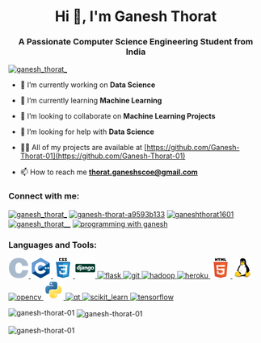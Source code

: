 <h1 align="center">Hi 👋, I'm Ganesh Thorat</h1>
<h3 align="center">A Passionate Computer Science Engineering Student from India</h3>

<p align="left"> <a href="https://twitter.com/ganesh_thorat_" target="blank"><img src="https://img.shields.io/twitter/follow/ganesh_thorat_?logo=twitter&style=for-the-badge" alt="ganesh_thorat_" /></a> </p>

- 🔭 I’m currently working on **Data Science**

- 🌱 I’m currently learning **Machine Learning**

- 👯 I’m looking to collaborate on **Machine Learning Projects**

- 🤝 I’m looking for help with **Data Science**

- 👨‍💻 All of my projects are available at [https://github.com/Ganesh-Thorat-01](https://github.com/Ganesh-Thorat-01)

- 📫 How to reach me **thorat.ganeshscoe@gmail.com**

<h3 align="left">Connect with me:</h3>
<p align="left">
<a href="https://twitter.com/ganesh_thorat_" target="blank"><img align="center" src="https://cdn.jsdelivr.net/npm/simple-icons@3.0.1/icons/twitter.svg" alt="ganesh_thorat_" height="30" width="40" /></a>
<a href="https://linkedin.com/in/ganesh-thorat-a9593b133" target="blank"><img align="center" src="https://cdn.jsdelivr.net/npm/simple-icons@3.0.1/icons/linkedin.svg" alt="ganesh-thorat-a9593b133" height="30" width="40" /></a>
<a href="https://kaggle.com/ganeshthorat1601" target="blank"><img align="center" src="https://cdn.jsdelivr.net/npm/simple-icons@3.0.1/icons/kaggle.svg" alt="ganeshthorat1601" height="30" width="40" /></a>
<a href="https://instagram.com/ganesh_thorat__" target="blank"><img align="center" src="https://cdn.jsdelivr.net/npm/simple-icons@3.0.1/icons/instagram.svg" alt="ganesh_thorat__" height="30" width="40" /></a>
<a href="https://www.youtube.com/channel/UCXhvVTaw3a8onPxwv2TbwUw" target="blank"><img align="center" src="https://cdn.jsdelivr.net/npm/simple-icons@3.0.1/icons/youtube.svg" alt="programming with ganesh" height="30" width="40" /></a>
</p>

<h3 align="left">Languages and Tools:</h3>
<p align="left"> <a href="https://www.cprogramming.com/" target="_blank"> <img src="https://raw.githubusercontent.com/devicons/devicon/master/icons/c/c-original.svg" alt="c" width="40" height="40"/> </a> <a href="https://www.w3schools.com/cpp/" target="_blank"> <img src="https://raw.githubusercontent.com/devicons/devicon/master/icons/cplusplus/cplusplus-original.svg" alt="cplusplus" width="40" height="40"/> </a> <a href="https://www.w3schools.com/css/" target="_blank"> <img src="https://raw.githubusercontent.com/devicons/devicon/master/icons/css3/css3-original-wordmark.svg" alt="css3" width="40" height="40"/> </a> <a href="https://www.djangoproject.com/" target="_blank"> <img src="https://raw.githubusercontent.com/devicons/devicon/master/icons/django/django-original.svg" alt="django" width="40" height="40"/> </a> <a href="https://flask.palletsprojects.com/" target="_blank"> <img src="https://www.vectorlogo.zone/logos/pocoo_flask/pocoo_flask-icon.svg" alt="flask" width="40" height="40"/> </a> <a href="https://git-scm.com/" target="_blank"> <img src="https://www.vectorlogo.zone/logos/git-scm/git-scm-icon.svg" alt="git" width="40" height="40"/> </a> <a href="https://hadoop.apache.org/" target="_blank"> <img src="https://www.vectorlogo.zone/logos/apache_hadoop/apache_hadoop-icon.svg" alt="hadoop" width="40" height="40"/> </a> <a href="https://heroku.com" target="_blank"> <img src="https://www.vectorlogo.zone/logos/heroku/heroku-icon.svg" alt="heroku" width="40" height="40"/> </a> <a href="https://www.w3.org/html/" target="_blank"> <img src="https://raw.githubusercontent.com/devicons/devicon/master/icons/html5/html5-original-wordmark.svg" alt="html5" width="40" height="40"/> </a> <a href="https://www.linux.org/" target="_blank"> <img src="https://raw.githubusercontent.com/devicons/devicon/master/icons/linux/linux-original.svg" alt="linux" width="40" height="40"/> </a> <a href="https://opencv.org/" target="_blank"> <img src="https://www.vectorlogo.zone/logos/opencv/opencv-icon.svg" alt="opencv" width="40" height="40"/> </a> <a href="https://www.python.org" target="_blank"> <img src="https://raw.githubusercontent.com/devicons/devicon/master/icons/python/python-original.svg" alt="python" width="40" height="40"/> </a> <a href="https://www.qt.io/" target="_blank"> <img src="https://upload.wikimedia.org/wikipedia/commons/0/0b/Qt_logo_2016.svg" alt="qt" width="40" height="40"/> </a> <a href="https://scikit-learn.org/" target="_blank"> <img src="https://upload.wikimedia.org/wikipedia/commons/0/05/Scikit_learn_logo_small.svg" alt="scikit_learn" width="40" height="40"/> </a> <a href="https://www.tensorflow.org" target="_blank"> <img src="https://www.vectorlogo.zone/logos/tensorflow/tensorflow-icon.svg" alt="tensorflow" width="40" height="40"/> </a> </p>

<p><img align="left" src="https://github-readme-stats.vercel.app/api/top-langs?username=ganesh-thorat-01&show_icons=true&locale=en&layout=compact" alt="ganesh-thorat-01" /></p>

<p>&nbsp;<img align="center" src="https://github-readme-stats.vercel.app/api?username=ganesh-thorat-01&show_icons=true&locale=en" alt="ganesh-thorat-01" /></p>

<p><img align="center" src="https://github-readme-streak-stats.herokuapp.com/?user=ganesh-thorat-01&" alt="ganesh-thorat-01" /></p>
